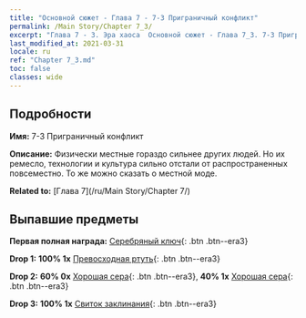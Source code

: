 ```yaml
---
title: "Основной сюжет - Глава 7 - 7-3 Приграничный конфликт"
permalink: /Main Story/Chapter 7_3/
excerpt: "Глава 7 - 3. Эра хаоса  Основной сюжет - Глава 7_3. 7-3 Приграничный конфликт"
last_modified_at: 2021-03-31
locale: ru
ref: "Chapter 7_3.md"
toc: false
classes: wide
---
```


## Подробности

 **Имя:** 7-3 Приграничный конфликт

 **Описание:** Физически местные гораздо сильнее других людей. Но их ремесло, технологии и культура сильно отстали от распространенных повсеместно. То же можно сказать о местной моде.

 **Related to:** [Глава 7](/ru/Main Story/Chapter 7/)

## Выпавшие предметы

 **Первая полная награда:** [Серебряный ключ](/ru/Items/con_693/){: .btn .btn--era3}

 **Drop 1:** **100% 1x** [Превосходная ртуть](/ru/Items/mat_21/){: .btn .btn--era3}

 **Drop 2:** **60% 0x** [Хорошая сера](/ru/Items/mat_15/){: .btn .btn--era3}, **40% 1x** [Хорошая сера](/ru/Items/mat_15/){: .btn .btn--era3}

 **Drop 3:** **100% 1x** [Свиток заклинания](/ru/Items/con_694/){: .btn .btn--era3}

